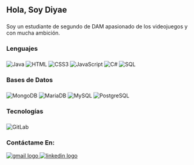 <h2 align="left">Hola, Soy Diyae</h2>

###

<p align="left">Soy un estudiante de segundo de DAM apasionado de los videojuegos y con mucha ambición.</p>

###

<h3 align="left">Lenguajes</h3>

###
![Java](https://img.shields.io/badge/-Java-000?&logo=openjdk&logoColor=white)
![HTML](https://img.shields.io/badge/-HTML5-000?&logo=HTML5)
![CSS3](https://img.shields.io/badge/-CSS3-000?&logo=CSS3)
![JavaScript](https://img.shields.io/badge/-JavaScript-000?&logo=JavaScript)
![C#](https://img.shields.io/badge/-C%23-000?&logo=c%23&logoColor=purple)
![SQL](https://img.shields.io/badge/-SQL-000?&logo=MySQL&logoColor=white)

<h3 align="left">Bases de Datos</h3>

###
![MongoDB](https://img.shields.io/badge/-MongoDB-000?&logo=mongodb)
![MariaDB](https://img.shields.io/badge/-MariaDB-000?&logo=mariadb)
![MySQL](https://img.shields.io/badge/-MySQL-000?&logo=mysql)
![PostgreSQL](https://img.shields.io/badge/-PostgreSQL-000?&logo=postgresql)

<h3 align="left">Tecnologías</h3>

###
![GitLab](https://img.shields.io/badge/-GitLab-000?&logo=gitlab)



<h3 align="left">Contáctame En:</h3>
<a href="mailto:diyae.ahdadou06@gmail.com" target="_blank">
    <img src="https://img.shields.io/static/v1?message=Gmail&logo=gmail&label=&color=D14836&logoColor=black&labelColor=&style=for-the-badge" alt="gmail logo"  />
</a>
<a href="https://www.linkedin.com/in/diyae-ahdadou" target="_blank">
    <img src="https://img.shields.io/static/v1?message=LinkedIn&logo=linkedin&label=&color=0077B5&logoColor=white&labelColor=&style=for-the-badge" alt="linkedin logo"  />
</a>
